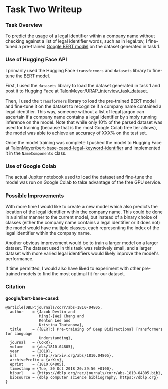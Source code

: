 # Task Two Writeup

### Task Overview
To predict the usage of a legal identifier within a company name without checking against a list of legal identifier words, 
such as in legal.tsv, I fine-tuned a pre-trained [Google BERT model](https://huggingface.co/google-bert/bert-base-cased) on 
the dataset generated in task 1. 

### Use of Hugging Face API
I primarily used the Hugging Face `transformers` and `datasets` library to fine-tune the BERT model. 

First, I used the `datasets` library to load the dataset generated in task 1 and post it to Hugging Face at [TalonMeyer/URAP_interview_task_dataset](https://huggingface.co/datasets/TalonMeyer/URAP_interview_task_dataset). 

Then, I used the `transformers` library to load the pre-trained BERT model and fine-tune it on the dataset to recognize if a company name 
contained a legal identifier. This way, someone without a list of legal jargon can ascertain if a company name contains a legal identifier by
simply running inference on the model. Note that while only 10% of the parsed dataset was used for training (because that is the most Google Colab free tier allows), the model was able to achieve an accuracy of XXX% on the test set.

Once the model training was complete I pushed the model to Hugging Face at [TalonMeyer/bert-base-cased-legal-keyword-identifier](https://huggingface.co/TalonMeyer/bert-base-cased-legal-keyword-identifier)
and implemented it in the `NameComponents` class.

### Use of Google Colab
The actual Jupiter notebook used to load the dataset and fine-tune the model was run on Google Colab to take advantage of the free GPU service.


### Possible Improvements
With more time I would like to create a new model which also predicts the location of the legal identifier within the company name. 
This could be done in a similar manner to the current model, but instead of a binary choice of classes (either the company name contains a legal identifier or it does not)
the model would have multiple classes, each representing the index of the legal identifier within the company name.

Another obvious improvement would be to train a larger model on a larger dataset. The dataset used in this task was relatively small, and a larger dataset with more varied legal identifiers would likely improve the model's performance.

If time permitted, I would also have liked to experiment with other pre-trained models to find the most optimal fit for our
dataset.

### Citation

**google/bert-base-cased**:
```
@article{DBLP:journals/corr/abs-1810-04805,
  author    = {Jacob Devlin and
               Ming{-}Wei Chang and
               Kenton Lee and
               Kristina Toutanova},
  title     = {{BERT:} Pre-training of Deep Bidirectional Transformers for Language
               Understanding},
  journal   = {CoRR},
  volume    = {abs/1810.04805},
  year      = {2018},
  url       = {http://arxiv.org/abs/1810.04805},
  archivePrefix = {arXiv},
  eprint    = {1810.04805},
  timestamp = {Tue, 30 Oct 2018 20:39:56 +0100},
  biburl    = {https://dblp.org/rec/journals/corr/abs-1810-04805.bib},
  bibsource = {dblp computer science bibliography, https://dblp.org}
}
```

